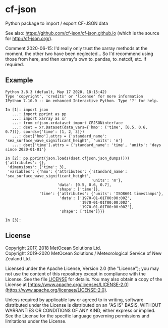 # cf-json
Python package to import / export CF-JSON data

See also: https://github.com/cf-json/cf-json.github.io (which is the source for http://cf-json.org/).

Comment 2020-06-15: I'd really only trust the xarray methods at the moment, the other two have been neglected... So I'd recommend using those from here, and then xarray's own to_pandas, to_netcdf, etc. if required.


## Example

```python3
Python 3.8.3 (default, May 17 2020, 18:15:42)
Type 'copyright', 'credits' or 'license' for more information
IPython 7.10.0 -- An enhanced Interactive Python. Type '?' for help.

In [1]: import json
   ...: import pprint as pp
   ...: import xarray as xr
   ...: from cfjson.xrdataset import CFJSONinterface
   ...: dset = xr.Dataset(data_vars={'hmo': ('time', [0.5, 0.6, 0.7])}, coords={'time': [1, 2, 3]})
   ...: dset['hmo'].attrs = {'standard_name': 'sea_surface_wave_significant_height', 'units': 'm'}
   ...: dset['time'].attrs = {'standard_name': 'time', 'units': 'days since 2020-01-01'}

In [2]: pp.pprint(json.loads(dset.cfjson.json_dumps()))
{'attributes': {},
 'dimensions': {'time': 3},
 'variables': {'hmo': {'attributes': {'standard_name': 'sea_surface_wave_significant_height',
                                      'units': 'm'},
                       'data': [0.5, 0.6, 0.7],
                       'shape': ['time']},
               'time': {'attributes': {'units': 'ISO8601 timestamps'},
                        'data': ['1970-01-01T00:00:00Z',
                                 '1970-01-01T00:00:00Z',
                                 '1970-01-01T00:00:00Z'],
                        'shape': ['time']}}}

In [3]:
```

## License

Copyright 2017, 2018 MetOcean Solutions Ltd.  
Copyright 2019-2020 MetOcean Solutions / Meteorological Service of New Zealand Ltd.

Licensed under the Apache License, Version 2.0 (the "License"); you may not use
the content of this repository except in compliance with the License. See the
file [LICENSE](LICENSE) for details. You may also obtain a copy of the
License at
[https://www.apache.org/licenses/LICENSE-2.0](https://www.apache.org/licenses/LICENSE-2.0).

Unless required by applicable law or agreed to in writing, software distributed
under the License is distributed on an "AS IS" BASIS, WITHOUT WARRANTIES OR
CONDITIONS OF ANY KIND, either express or implied.  See the License for the
specific language governing permissions and limitations under the License.
